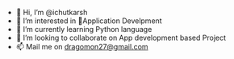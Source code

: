 - 👋 Hi, I’m @ichutkarsh
- 👀 I’m interested in 📱Application Develpment
- 🌱 I’m currently learning Python language
- 💞️ I’m looking to collaborate on App development based Project
- 📫 Mail me on dragomon27@gmail.com

<!---
ichutkarsh/ichutkarsh is a ✨ special ✨ repository because its `README.md` (this file) appears on your GitHub profile.
You can click the Preview link to take a look at your changes.
--->
